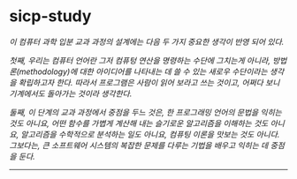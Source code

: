 # sicp-study   
*이 컴퓨터 과학 입분 교과 과정의 설계에는 다음 두 가지 중요한 생각이 반영 되어 있다.*  

*첫째, 우리는 컴퓨터 언어란 그저 컴퓨텅 연산을 명령하는 수단에 그치는게 아니라, 
방법론(methodology)에 대한 아이디어를 나타내는 데 쓸 수 있는 새로우 수단이라는 생각을 확립하고자 한다. 
따라서 프로그램은 사람이 읽어 보라고 쓰는 것이고, 어쩌다 보니 기계에서도 돌아가는 것이라 생각한다.* 

*둘째, 이 단계의 교과 과정에서 중점을 두느 것은, 한 프로그래밍 언어의 문법을 익히는 것도 아니요, 
어떤 함수를 가볍게 계산해 내는 슬기로운 알고리즘을 이해하는 것도 아니요, 알고리즘을 수학적으로 분석하는 일도 아니요, 
컴퓨팅 이론을 맛보는 것도 아니다. 그보다는, 큰 소프트웨어 시스템의 복잡한 문제를 다루는 기법을 배우고 익히는 데 중점을 둔다.*

--------  

